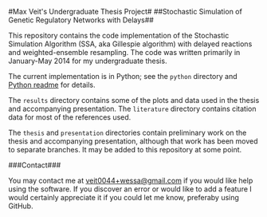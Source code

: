 #Max Veit's Undergraduate Thesis Project#
##Stochastic Simulation of Genetic Regulatory Networks with Delays##

This repository contains the code implementation of the Stochastic Simulation
Algorithm (SSA, aka Gillespie algorithm) with delayed reactions and
weighted-ensemble resampling. The code was written primarily in January-May
2014 for my undergraduate thesis.

The current implementation is in Python; see the `python` directory and
[Python readme](python/README.md) for details.

The `results` directory contains some of the plots and data used in the thesis
and accompanying presentation. The `literature` directory contains citation
data for most of the references used.

The `thesis` and `presentation` directories contain preliminary work on the
thesis and accompanying presentation, although that work has been moved to
separate branches. It may be added to this repository at some point.

###Contact###

You may contact me at <veit0044+wessa@gmail.com> if you would like help using
the software. If you discover an error or would like to add a feature I would
certainly appreciate it if you could let me know, preferaby using GitHub.
